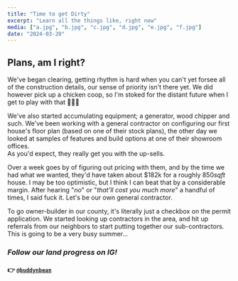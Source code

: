```yaml
---
title: "Time to get Dirty"
excerpt: "Learn all the things like, right now"
media: ["a.jpg", "b.jpg", "c.jpg", "d.jpg", "e.jpg", "f.jpg"]
date: "2024-03-20"
---
```


## Plans, am I right?
We've began clearing, getting rhythm is hard when you can't yet forsee all of the construction details, our sense of priority isn't there yet. We did however pick up a chicken coop, so I'm stoked for the distant future when I get to play with that 🐔🐔🐔

We've also started accumulating equipment; a generator, wood chipper and such. We've been working with a general contractor on configuring our first house's floor plan (based on one of their stock plans), the other day we looked at samples of features and build options at one of their showroom offices. \
As you'd expect, they really get you with the up-sells.

Over a week goes by of figuring out pricing with them, and by the time we had what we wanted, they'd have taken about $182k for a roughly 850*sqft* house. I may be too optimistic, but I think I can beat that by a considerable margin. After hearing "*no*" or "*that'll cost you much more*" a handful of times, I said fuck it. Let's be our own general contractor.

To go owner-builder in our county, it's literally just a checkbox on the permit application. We started looking up contractors in the area, and hit up referrals from our neighbors to start putting together our sub-contractors. \
This is going to be a very busy summer...

### *Follow our land progress on IG!*
#### 👉 [`@buddynbean`](https://instagram.com/buddynbean)
